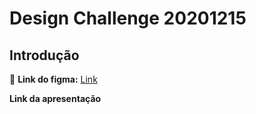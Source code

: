 # Design Challenge 20201215

## Introdução

📎 **Link do figma:** [Link](https://www.figma.com/design/AVVbWeBkLnWXtKSCq4iJT2/Design-Challenge---Namu?node-id=7-283&t=5NR2SdIxevTeBSB7-1)

**Link da apresentação** 
